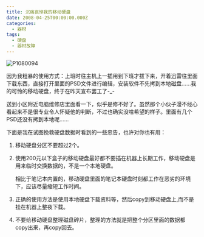 ```yaml
---
title: 沉痛哀悼我的移动硬盘
date: 2008-04-25T00:00:00.000Z
categories:
  - 器材
tags:
  - 硬盘
  - 器材故障
---
```


![P1080094](http://byfiles.storage.msn.com/y1pq_4dONDyMCK_83h1aXuUhUghhEimRZwO1MhUg-GKyqMQysAS_3esemNNuGbap7d41llPHnr7tfY?PARTNER=WRITER)

因为我粗暴的使用方式：上班时往主机上一插用到下班才拔下来，开着迅雷往里面下载东西，直接打开里面的PSD文件进行编辑，安装软件不先拷到本地磁盘……我的可怜的移动硬盘，终于在昨天宣布罢工了-\_-

送到小区附近电脑维修店里面看一下，似乎是修不好了。虽然那个小伙子漫不经心看起来不是很专业令人怀疑他的判断，不过也确实没啥希望的样子。里面有几个PSD还没有拷到本地呢……

下面是我在试图挽救硬盘数据时看到的一些忠告，也许对你也有用：

1. 移动硬盘分区不要超过2个。
2. 使用200元以下盒子的移动硬盘最好都不要插在机器上长期工作，移动硬盘是用来临时交换数据的，不是一个本地硬盘。
    
    相比于笔记本内置的，移动硬盘里面的笔记本硬盘时刻都工作在恶劣的环境下，应该尽量缩短工作时间。
    
3. 正确的使用方法是使用本地硬盘下载资料等，然后copy到移动硬盘上,而不是挂在机器上整夜下载。
4. 不要给移动硬盘整理磁盘碎片，整理的方法就是把整个分区里面的数据都copy出来，再copy回去。
